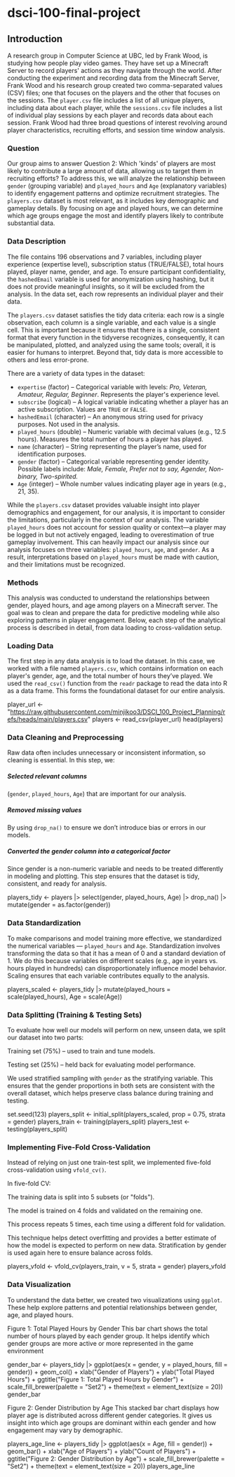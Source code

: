 # dsci-100-final-project
## Introduction
  A research group in Computer Science at UBC, led by Frank Wood, is studying how people play video games. They have set up a Minecraft Server to record players' actions as they navigate through the world. After conducting the experiment and recording data from the Minecraft Server, Frank Wood and his research group created two comma-separated values (CSV) files; one that focuses on the players and the other that focuses on the sessions. The `player.csv` file includes a list of all unique players, including data about each player, while the `sessions.csv` file includes a list of individual play sessions by each player and records data about each session. Frank Wood had three broad questions of interest revolving around player characteristics, recruiting efforts, and session time window analysis. 

### Question
  Our group aims to answer Question 2: Which 'kinds' of players are most likely to contribute a large amount of data, allowing us to target them in recruiting efforts? To address this, we will analyze the relationship between `gender` (grouping variable) and `played_hours` and `Age` (explanatory variables) to identify engagement patterns and optimize recruitment strategies. The `players.csv` dataset is most relevant, as it includes key demographic and gameplay details. By focusing on age and played hours, we can determine which age groups engage the most and identify players likely to contribute substantial data. 

 ### Data Description
  The file contains 196 observations and 7 variables, including player experience (expertise level), subscription status (TRUE/FALSE), total hours played, player name, gender, and age. To ensure participant confidentiality, the `hashedEmail` variable is used for anonymization using hashing, but it does not provide meaningful insights, so it will be excluded from the analysis. In the data set, each row represents an individual player and their data. 
 
  The `players.csv` dataset satisfies the tidy data criteria: each row is a single observation, each column is a single variable, and each value is a single cell. This is important because it ensures that there is a single, consistent format that every function in the tidyverse recognizes, consequently, it can be manipulated, plotted, and analyzed using the same tools; overall, it is easier for humans to interpret. Beyond that, tidy data is more accessible to others and less error-prone. 

There are a variety of data types in the dataset: 
* `expertise` (factor) – Categorical variable with levels: _Pro, Veteran, Amateur, Regular, Beginner_. Represents the player's experience level. 
* `subscribe` (logical) – A logical variable indicating whether a player has an active subscription. Values are `TRUE` or `FALSE`. 
* `hashedEmail` (character) – An anonymous string used for privacy purposes. Not used in the analysis.
* `played_hours` (double) – Numeric variable with decimal values (e.g., 12.5 hours). Measures the total number of hours a player has played.
* `name` (character) – String representing the player’s name, used for identification purposes. 
* `gender` (factor) – Categorical variable representing gender identity. Possible labels include: _Male, Female, Prefer not to say, Agender, Non-binary, Two-spirited._
* `Age` (integer) – Whole number values indicating player age in years (e.g., 21, 35). 

While the `players.csv` dataset provides valuable insight into player demographics and engagement, for our analysis, it is important to consider the limitations, particularly in the context of our analysis. The variable `played_hours` does not account for session quality or context—a player may be logged in but not actively engaged, leading to overestimation of true gameplay involvement. This can heavily impact our analysis since our analysis focuses on three variables: `played_hours`, `age`, and `gender`. As a result, interpretations based on `played_hours` must be made with caution, and their limitations must be recognized. 

### Methods
This analysis was conducted to understand the relationships between gender, played hours, and age among players on a Minecraft server. The goal was to clean and prepare the data for predictive modeling while also exploring patterns in player engagement. Below, each step of the analytical process is described in detail, from data loading to cross-validation setup.

### Loading Data
The first step in any data analysis is to load the dataset. In this case, we worked with a file named `players.csv`, which contains information on each player's gender, age, and the total number of hours they’ve played. We used the `read_csv()` function from the `readr` package to read the data into R as a data frame. This forms the foundational dataset for our entire analysis.

player_url <- "https://raw.githubusercontent.com/minjikoo3/DSCI_100_Project_Planning/refs/heads/main/players.csv"
players <- read_csv(player_url)
head(players)

###  Data Cleaning and Preprocessing
Raw data often includes unnecessary or inconsistent information, so cleaning is essential. In this step, we:

##### Selected relevant columns
(`gender`, `played_hours`, `Age`) that are important for our analysis.

##### Removed missing values 
By using `drop_na()` to ensure we don’t introduce bias or errors in our models.

##### Converted the gender column into a categorical factor
Since gender is a non-numeric variable and needs to be treated differently in modeling and plotting.
This step ensures that the dataset is tidy, consistent, and ready for analysis.

players_tidy <- players |>
select(gender, played_hours, Age) |>
drop_na() |> 
mutate(gender = as.factor(gender))

### Data Standardization
To make comparisons and model training more effective, we standardized the numerical variables — `played_hours` and `Age`. Standardization involves transforming the data so that it has a mean of 0 and a standard deviation of 1. We do this because variables on different scales (e.g., age in years vs. hours played in hundreds) can disproportionately influence model behavior. Scaling ensures that each variable contributes equally to the analysis.

players_scaled <- players_tidy |>
mutate(played_hours = scale(played_hours), Age = scale(Age))

### Data Splitting (Training & Testing Sets)
To evaluate how well our models will perform on new, unseen data, we split our dataset into two parts:

Training set (75%) – used to train and tune models.

Testing set (25%) – held back for evaluating model performance.

We used stratified sampling with `gender` as the stratifying variable. This ensures that the gender proportions in both sets are consistent with the overall dataset, which helps preserve class balance during training and testing.

set.seed(123)
players_split <- initial_split(players_scaled, prop = 0.75, strata = gender)
players_train <- training(players_split)
players_test <- testing(players_split)

### Implementing Five-Fold Cross-Validation
Instead of relying on just one train-test split, we implemented five-fold cross-validation using `vfold_cv()`.

In five-fold CV:

The training data is split into 5 subsets (or "folds").

The model is trained on 4 folds and validated on the remaining one.

This process repeats 5 times, each time using a different fold for validation.

This technique helps detect overfitting and provides a better estimate of how the model is expected to perform on new data. Stratification by gender is used again here to ensure balance across folds.

players_vfold <- vfold_cv(players_train, v = 5, strata = gender)
players_vfold

### Data Visualization
To understand the data better, we created two visualizations using `ggplot`. These help explore patterns and potential relationships between gender, age, and played hours.

Figure 1: Total Played Hours by Gender
This bar chart shows the total number of hours played by each gender group. It helps identify which gender groups are more active or more represented in the game environment

gender_bar <- players_tidy |>
ggplot(aes(x = gender, y = played_hours, fill = gender)) +
geom_col() +
xlab("Gender of Players") +
ylab("Total Played Hours") +
ggtitle("Figure 1: Total Played Hours by Gender") +
scale_fill_brewer(palette = "Set2") +
theme(text = element_text(size = 20))
gender_bar

Figure 2: Gender Distribution by Age
This stacked bar chart displays how player age is distributed across different gender categories. It gives us insight into which age groups are dominant within each gender and how engagement may vary by demographic.

players_age_line <- players_tidy |>
ggplot(aes(x = Age, fill = gender)) + 
geom_bar() + 
xlab("Age of Players") +
ylab("Count of Players") +
ggtitle("Figure 2: Gender Distribution by Age") +
scale_fill_brewer(palette = "Set2") + 
theme(text = element_text(size = 20))
players_age_line
